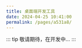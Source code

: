 ```yaml
---
title: 桌面端开发工具
date: 2024-04-25 10:41:00
permalink: /pages/a531a8/
---
```


::: tip
敬请期待，在开发中...
:::
